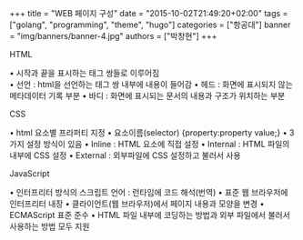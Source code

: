 +++
title = "WEB 페이지 구성"
date = "2015-10-02T21:49:20+02:00"
tags = ["golang", "programming", "theme", "hugo"]
categories = ["항공대"]
banner = "img/banners/banner-4.jpg"
authors = ["박창현"]
+++


HTML
    
• 시작과 끝을 표시하는 태그 쌍들로 이루어짐                               
• 선언 : html을 선언하는 태그 쌍 내부에 내용이 들어감
• 헤드 : 화면에 표시되지 않는 메타데이터 기록 부분
• 바디 : 화면에 표시되는 문서의 내용과 구조가 위치하는 부분


CSS

• html 요소별 프라퍼티 지정
    • 요소이름(selector) {property:property value;}
• 3가지 설정 방식이 있음
    • Inline : HTML 요소에 직접 설정
    • Internal : HTML 파일의 내부에 CSS 설정
    • External : 외부파일에 CSS 설정하고 불러서 사용


JavaScript

• 인터프리터 방식의 스크립트 언어 : 런타임에 코드 해석(번역) • 표준 웹 브라우저에 인터프리터 내장
• 클라이언트(웹 브라우저)에서 페이지 내용과 모양을 변경
• ECMAScript 표준 준수
• HTML 파일 내부에 코딩하는 방법과 외부 파일에서 불러서 사용하는 방법 모두 지원
